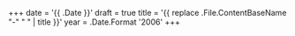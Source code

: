 +++
date = '{{ .Date }}'
draft = true
title = '{{ replace .File.ContentBaseName "-" " " | title }}'
year = .Date.Format '2006'
+++
